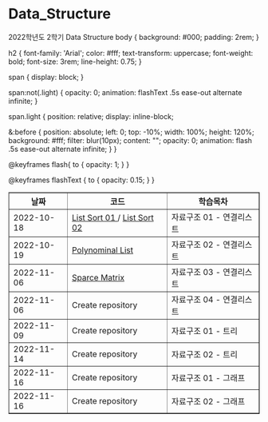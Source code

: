 # Data_Structure
2022학년도 2학기 Data Structure
<scss>
  body {
  background: #000;
  padding: 2rem;
}

h2 {
  font-family: 'Arial';
  color: #fff;
  text-transform: uppercase;
  font-weight: bold;
  font-size: 3rem;
  line-height: 0.75;
}

span {
  display: block;
}

span:not(.light) {
  opacity: 0;
  animation: flashText .5s ease-out alternate infinite;
}

span.light {
  position: relative;
  display: inline-block;
  
  &:before {
    position: absolute;
    left: 0;
    top: -10%;
    width: 100%;
    height: 120%;
    background: #fff;
    filter: blur(10px);
    content: "";
    opacity: 0;
    animation: flash .5s ease-out alternate infinite;
  }
}

@keyframes flash{
  to {
    opacity: 1;
  }
}

@keyframes flashText {
  to {
    opacity: 0.15;
  }
}
  
<html>
  <table border="1">
    <th>날짜</th>
    <th>코드</th>
    <th>학습목차</th>
    <tr>
      <td>2022-10-18</td>
      <td><a href="https://github.com/swimmin99/Data_Structure/blob/main/list1.c"> List Sort 01 </a> /
      <a href="https://github.com/swimmin99/Data_Structure/blob/main/list2.c"> List Sort 02 </a></td>
      <td> 자료구조 01 - 연결리스트 </td>
    <tr>
      <td>2022-10-19</td>
      <td> <a href="https://github.com/swimmin99/Data_Structure/blob/main/Polynominal.c"> Polynominal List </a> </td>
      <td> 자료구조 02 - 연결리스트 </td>
    <tr>
      <td>2022-11-06</td>
      <td>  <a href="https://github.com/swimmin99/Data_Structure/blob/main/SparceMatrix.c"> Sparce Matrix </a> </td>
      <td> 자료구조 03 - 연결리스트  </td>
    <tr>
      <td>2022-11-06</td>
      <td> Create repository </td>
      <td> 자료구조 04 - 연결리스트  </td>
    <tr>
      <td>2022-11-09</td>
      <td> Create repository </td>
      <td> 자료구조 01 - 트리  </td>
    <tr>
      <td>2022-11-14</td>
      <td> Create repository </td>
      <td> 자료구조 02 - 트리 </td>
    <tr>
      <td>2022-11-16</td>
      <td> Create repository </td>
      <td> 자료구조 01 - 그래프 </td>
    <tr>
      <td>2022-11-16</td>
      <td> Create repository </td>
      <td> 자료구조 02 - 그래프 </td>
  </table>
  
    
  
  
</html>

